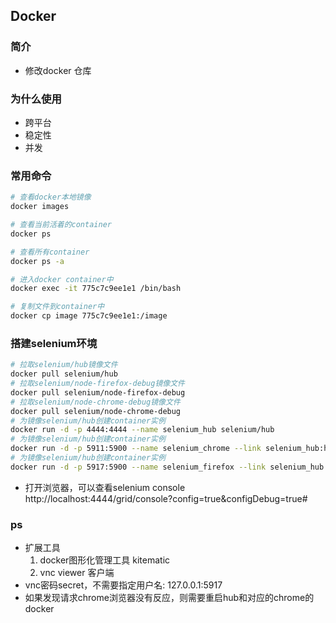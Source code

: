## Docker

### 简介

* 修改docker 仓库

### 为什么使用

* 跨平台
* 稳定性
* 并发

### 常用命令

```bash
# 查看docker本地镜像
docker images

# 查看当前活着的container
docker ps

# 查看所有container
docker ps -a

# 进入docker container中
docker exec -it 775c7c9ee1e1 /bin/bash 

# 复制文件到container中
docker cp image 775c7c9ee1e1:/image
```

### 搭建selenium环境

```bash
# 拉取selenium/hub镜像文件
docker pull selenium/hub
# 拉取selenium/node-firefox-debug镜像文件
docker pull selenium/node-firefox-debug
# 拉取selenium/node-chrome-debug镜像文件
docker pull selenium/node-chrome-debug
# 为镜像selenium/hub创建container实例
docker run -d -p 4444:4444 --name selenium_hub selenium/hub
# 为镜像selenium/hub创建container实例
docker run -d -p 5911:5900 --name selenium_chrome --link selenium_hub:hub --shm-size=512m selenium/node-chrome-debug
# 为镜像selenium/hub创建container实例
docker run -d -p 5917:5900 --name selenium_firefox --link selenium_hub:hub --shm-size=512m selenium/node-firefox-debug
```

* 打开浏览器，可以查看selenium console http://localhost:4444/grid/console?config=true&configDebug=true#


### ps

* 扩展工具 
    1. docker图形化管理工具 kitematic
    2. vnc viewer 客户端
* vnc密码secret，不需要指定用户名: 127.0.0.1:5917
* 如果发现请求chrome浏览器没有反应，则需要重启hub和对应的chrome的docker

